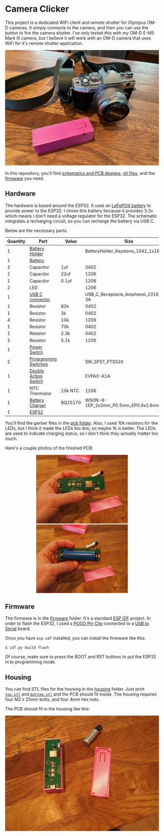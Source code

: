 # Camera Clicker

This project is a dedicated WiFi client and remote shutter for Olympus OM-D cameras.
It simply connects to the camera, and then you can use the button to fire the camera shutter.
I've only tested this with my OM-D E-M5 Mark III camera, but I believe it will work with an OM-D camera that uses WiFi for it's remote shutter application.

<p align="center">
  <img alt="Camera Clicker" src="images/IMG_2563.jpeg" />
</p>

In this repository, you'll find [schematics and PCB designs](pcb), [stl files](housing), and the [firmware](firmware) you need.

## Hardware

The hardware is based around the ESP32.  It uses an [LeFePO4 battery](https://www.digikey.com/en/products/detail/zeus-battery-products/PCIFR18650-1500/9828824) to provide power to the ESP32.
I chose this battery because it provides 3.2v which means I don't need a voltage regulator for the ESP32.
The schematic integrates a recharging circuit, so you can recharge the battery via USB C.

Below are the necessary parts:

| Quantity | Part | Value | Size |
| -------- | ---- | ---- | ----- |
| 1 | [Battery Holder](https://www.digikey.com/en/products/detail/keystone-electronics/1042/2745668) |  | BatteryHolder_Keystone_1042_1x18650 |
| 1 | [Battery](https://www.digikey.com/en/products/detail/zeus-battery-products/PCIFR18650-1500/9828824) |  |  |
| 2 | Capacitor | 1uf | 0402 |
| 1 | Capacitor | 22uf | 1206 |
| 1 | Capacitor | 0.1uf | 1206 |
| 2 | LED |  | 1206 |
| 1 | [USB C connector](https://www.digikey.com/en/products/detail/amphenol-cs-fci/10164359-00011LF/18443702) |  | USB_C_Receptacle_Amphenol_10164359-3A |
| 1 | Resistor | 82k | 0402 |
| 1 | Resistor | 3k | 0402 |
| 4 | Resistor | 10k | 1206 |
| 1 | Resistor | 70k | 0402 |
| 1 | Resistor | 2.3k | 0402 |
| 2 | Resistor | 5.1k | 1206 |
| 1 | [Power Switch](https://www.digikey.com/en/products/detail/te-connectivity-alcoswitch-switches/1825232-1/4021554) |  |  |
| 2 | [Programming Switches](https://www.digikey.com/en/products/detail/c-k/PTS526-SK15-SMTR2-LFS/10056626) |  | SW_SPST_PTS526 |
| 1 | [Double Action Switch](https://www.digikey.com/en/products/detail/panasonic-electronic-components/EVP-AXBA1A/4930566) |  | EVPAX-A1A |
| 1 | NTC Thermistor | 10k NTC | 1206 |
| 1 | [Battery Charger](https://www.digikey.com/en/products/detail/texas-instruments/BQ25170DSGR/14124032) | BQ25170 | WSON-8-1EP_2x2mm_P0.5mm_EP0.9x1.6mm |
| 1 | [ESP32](https://www.digikey.com/en/products/detail/espressif-systems/ESP32-MINI-1-N4/13532111) |  |  |

You'll find the gerber files in the [pcb folder](pcb).
Also, I used 10k resistors for the LEDs, but I think it made the LEDs too dim, so maybe 1k is better.
The LEDs are used to indicate charging status, so I don't think they actually matter too much.

Here's a couple photos of the finished PCB:

<p align="center">
  <img alt="PCB Top" src="images/P6290024.jpeg" width=300 /> <img alt="PCB Bottom" src="images/P6290026.jpeg" width=300 />
</p>

## Firmware

The firmware is in the [firmware](firmware) folder.  It's a standard [ESP IDF](https://github.com/espressif/esp-idf) project.
In order to flash the ESP32, I used a [POGO Pin Clip](https://www.adafruit.com/product/5433) connected to a [USB to Serial](https://www.sparkfun.com/products/12731) board.

Once you have `esp-idf` installed, you can install the firmware like this:

```
$ idf.py build flash
```

Of course, make sure to press the BOOT and RST buttons to put the ESP32 in to programming mode.

## Housing

You can find STL files for the housing in the [housing](housing) folder.
Just print [`top.stl`](housing/top.stl) and [`bottom.stl`](housing/bottom.stl) and the PCB should fit inside.
The housing requires four M2 x 25mm bolts, and four 4mm hex nuts.

The PCB should fit in the housing like this:

<p align="center">
  <img alt="Camera Clicker" src="images/P6290021.jpeg" />
</p>
